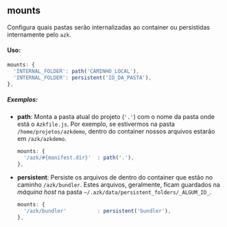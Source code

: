 ## mounts

Configura quais pastas serão internalizadas ao container ou persistidas internamente pelo `azk`.

#### Uso:

  ```js
  mounts: {
    'INTERNAL_FOLDER': path('CAMINHO_LOCAL'),
    'INTERNAL_FOLDER': persistent('ID_DA_PASTA'),
  },
  ```

##### Exemplos:

* __path__: Monta a pasta atual do projeto (`'.'`) com o nome da pasta onde está o `Azkfile.js`. Por exemplo, se estivermos na pasta `/home/projetos/azkdemo`, dentro do container nossos arquivos estarão em `/azk/azkdemo`.

  ```js
  mounts: {
    '/azk/#{manifest.dir}'  : path('.'),
  },
  ```

* __persistent__: Persiste os arquivos de dentro do container que estão no caminho `/azk/bundler`. Estes arquivos, geralmente, ficam guardados na _máquina host_ na pasta `~/.azk/data/persistent_folders/_ALGUM_ID_`.

  ```js
  mounts: {
    '/azk/bundler'          : persistent('bundler'),
  },
  ```
